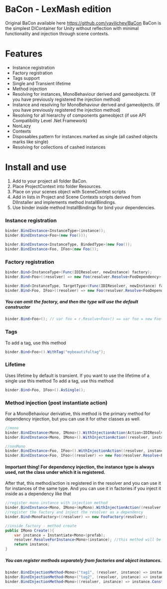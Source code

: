 # BaCon - LexMash edition
Original BaCon available here https://github.com/vavilichev/BaCon
BaCon is the simplest DIContainer for Unity without reflection with minimal functionality and injection through scene contexts.

# Features
- Instance registration
- Factory registration
- Tags support
- Single and Transient lifetime
- Method injection
- Resolving for instances, MonoBehaviour derived and gameobjects.  (If you have previously registered the injection method)
- Instance and resolving for MonoBehaviour derived and gameobjects. (If you have previously registered the injection method)
- Resolving for all hierarchy of components gameobject (if use API Compatibility Level .Net Framework)
- NonLazy
- Contexts
- Disposables pattern for instances marked as single (all cashed objects marks like single)
- Resolving for collections of cashed instances

# Install and use
1. Add to your project all folder BaCon.
2. Place ProjectContext into folder Resources.
3. Place on your scenes object with SceneContext scripts
4. Add in lists in Project and Scene Contexts scripts derived from DIInstaller and implements method InstallBindings.
5. Use binder inside method InstallBindings for bind your dependencies.

### Instance registration
```csharp
binder.BindInstance<InstanceType>(instance));
binder.BindInstance<Foo>(new Foo()));

binder.BindInstance<InstanceType, BindedType>(new Foo());
binder.BindInstance<Foo, IFoo>(new Foo());
```

### Factory registration
```csharp
binder.Bind<InstanceType>(Func(IDIResolver, newInstance) factory);
binder.Bind<Foo>((resolver) => new Foo(resolver.Resolve<FooDependency>());

binder.Bind<InstanceType, TargetType>(Func(IDIResolver, newInstance) factory);
binder.Bind<Foo, IFoo>((resolver) => new Foo(resolver.Resolve<FooDependency>());
```
##### You can omit the factory, and then the type will use the default constructor
```csharp
binder.Bind<Foo>(); // var foo = r.Resolve<Foo>() == var foo = new Foo();
```

### Tags
To add a tag, use this method
```csharp
binder.Bind<Foo>().WithTag("mybeautifultag");
```

### Lifetime
Uses lifetime by default is transient.
If you want to use the lifetime of a single use this method
To add a tag, use this method
```csharp
binder.Bind<Foo, IFoo>().AsSingle();
```

### Method injection (post instantiate action)
For a MonoBehaviour derivative, this method is the primary method for dependency injection, but you can use it for other classes as well.
```csharp
//mono
binder.BindInstance<Mono, IMono>().WithInjectionAction(Action<IDIResolver, TCurrent> injectAction); //sintax
binder.BindInstance<Mono, IMono>().WithInjectionAction((resolver, instance) => instance.Construct(resolver.Resolve<IMonoDependency>));

//nonMono
binder.BindInstance<Foo, IFoo>().WithInjectionAction((resolver, instance) => instance.Construct(resolver.Resolve<IFooDependency)); //without factory
binder.BindInstance<Foo, IFoo>((resolver) => new Foo(resolver.Resolve<FooDependency1>()).WithInjectionAction((resolver, instance) => instance.Construct(resolver.Resolve<FooDependency2>));
```
#### Important thing! For dependency injection, the instance type is always used, not the class under which it is registered.
After that, this method/action is registered in the resolver and you can use it for instances of the same type.
And you can use it in factories if you inject it inside as a dependency like that
```csharp
//register mono instance with injection method
binder.BindInstance<Mono, IMono>(myMono).WithInjectionAction((resolver, instance) => instance.Construct(resolver.Resolve<IMonoDependency));
//register the factory and inject the resolver as a dependency
binder.Bind<MonoFactory>((resolver) => new FooFactory(resolver); 

//inside factory - method create
public IMono Create(){
    var instance = Instantiate<Mono>(prefab);
    resolver.ResolveForInstance<Mono>(instance); //this method will be executed and will throw the dependency "(resolver, instance) => instance.Construct(resolver.Resolve<IMonoDependency)"
    return instance;
}
```

##### You can register methods separately from factories and object instances.
```csharp
binder.BindInjectionMethod<Mono>("tag1", (resolver, instance) => instance.Construct(resolver.Resolve<IMonoDependency1));
binder.BindInjectionMethod<Mono>("tag2", (resolver, instance) => instance.Construct(resolver.Resolve<IMonoDependency2));
binder.BindInjectionMethod<Mono>((resolver, instance) => instance.Construct(resolver.Resolve<IMonoDependency3));
```
